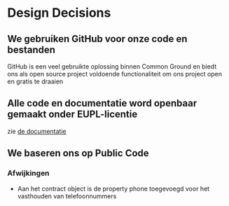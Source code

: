 # Design Decisions

## We gebruiken GitHub voor onze code en bestanden

GitHub is een veel gebruikte oplossing binnen Common Ground en biedt ons als open source project voldoende functionaliteit om ons project open en gratis te draaien

## Alle code en documentatie word openbaar gemaakt onder EUPL-licentie

zie [de documentatie](https://documentatie.opencatalogi.nl/)

## We baseren ons op Public Code

### Afwijkingen

- Aan het contract object is de property phone toegevoegd voor het vasthouden van telefoonnummers
